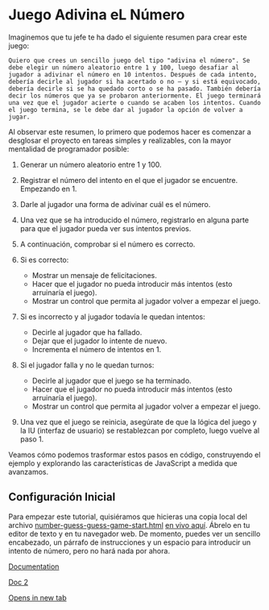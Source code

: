 # Juego Adivina eL Número

Imaginemos que tu jefe te ha dado el siguiente resumen para crear este juego:

~~~
Quiero que crees un sencillo juego del tipo "adivina el número". Se debe elegir un número aleatorio entre 1 y 100, luego desafiar al jugador a adivinar el número en 10 intentos. Después de cada intento, debería decirle al jugador si ha acertado o no — y si está equivocado, debería decirle si se ha quedado corto o se ha pasado. También debería decir los números que ya se probaron anteriormente. El juego terminará una vez que el jugador acierte o cuando se acaben los intentos. Cuando el juego termina, se le debe dar al jugador la opción de volver a jugar.
~~~

Al observar este resumen, lo primero que podemos hacer es comenzar a desglosar el proyecto en tareas simples y realizables, con la mayor mentalidad de programador posible:

1. Generar un número aleatorio entre 1 y 100.

2. Registrar el número del intento en el que el jugador se encuentre. Empezando en 1.

3. Darle al jugador una forma de adivinar cuál es el número.

4. Una vez que se ha introducido el número, registrarlo en alguna parte para que el jugador pueda ver sus intentos previos.

5. A continuación, comprobar si el número es correcto.

6. Si es correcto:

    - Mostrar un mensaje de felicitaciones.
    - Hacer que el jugador no pueda introducir más intentos (esto arruinaría el juego).
    - Mostrar un control que permita al jugador volver a empezar el juego.

7. Si es incorrecto y al jugador todavía le quedan intentos:

    - Decirle al jugador que ha fallado.
    - Dejar que el jugador lo intente de nuevo.
    - Incrementa el número de intentos en 1.

8. Si el jugador falla y no le quedan turnos:

    - Decirle al jugador que el juego se ha terminado.
    - Hacer que el jugador no pueda introducir más intentos (esto arruinaría el juego).
    - Mostrar un control que permita al jugador volver a empezar el juego.
9. Una vez que el juego se reinicia, asegúrate de que la lógica del juego y la IU (interfaz de usuario) se restablezcan por completo, luego vuelve al paso 1.

Veamos cómo podemos trasformar estos pasos en código, construyendo el ejemplo y explorando las características de JavaScript a medida que avanzamos.

## Configuración Inicial

Para empezar este tutorial, quisiéramos que hicieras una copia local del archivo [number-guess-guess-game-start.html](https://github.com/mdn/learning-area/blob/main/javascript/introduction-to-js-1/first-splash/number-guessing-game-start.html) [en vivo aquí](https://mdn.github.io/learning-area/javascript/introduction-to-js-1/first-splash/number-guessing-game-start.html). Ábrelo en tu editor de texto y en tu navegador web. De momento, puedes ver un sencillo encabezado, un párrafo de instrucciones y un espacio para introducir un intento de número, pero no hará nada por ahora.



[Documentation](https://developer.mozilla.org/es/docs/Learn_web_development/Core/Scripting/A_first_splash)

[Doc 2](https://developer.mozilla.org/es/docs/Web/JavaScript/Guide/Introduction)

 <a href="placeholder.com" target="_blank">Opens in new tab</a>
